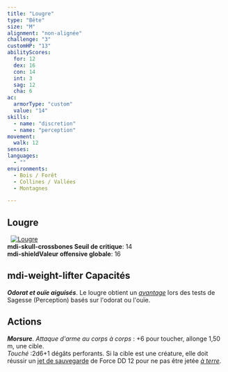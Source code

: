 ```yaml
---
title: "Lougre"
type: "Bête"
size: "M"
alignment: "non-alignée"
challenge: "3"
customHP: "13"
abilityScores:
  for: 12
  dex: 16
  con: 14
  int: 3
  sag: 12
  cha: 6
ac:
  armorType: "custom"
  value: "14"
skills:
  - name: "discretion"
  - name: "perception"
movement:
  walk: 12
senses:
languages:
  - ""
environments:
  - Bois / Forêt
  - Collines / Vallées
  - Montagnes

---
```

## Lougre
&nbsp;
[![Lougre](https://www.douaratil.fr/illustrations/bete/lougrem.png)](https://www.douaratil.fr/illustrations/bete/lougre.jpg)    
**<v-icon>mdi-skull-crossbones</v-icon> Seuil de critique**: 14      
**<v-icon>mdi-shield</v-icon>Valeur offensive globale**: 16   
## <v-icon>mdi-weight-lifter</v-icon> Capacités
_**Odorat et ouïe aiguisés**_. Le lougre obtient un [_avantage_](/utiliser-les-caracteristiques/#avantage-et-desavantage) lors des tests de Sagesse (Perception) basés sur l'odorat ou l'ouïe.

## Actions
_**Morsure**_. _Attaque d'arme au corps à corps_ : +6 pour toucher, allonge 1,50 m, une cible.  
_Touché_ :2d6+1 dégâts perforants. Si la cible est une créature, elle doit réussir un [jet de sauvegarde](/utiliser-les-caracteristiques/#jets-de-sauvegarde) de Force DD 12 pour ne pas être jetée [_à terre_](/gerer-la-sante-du-personnage/#a-terre).

